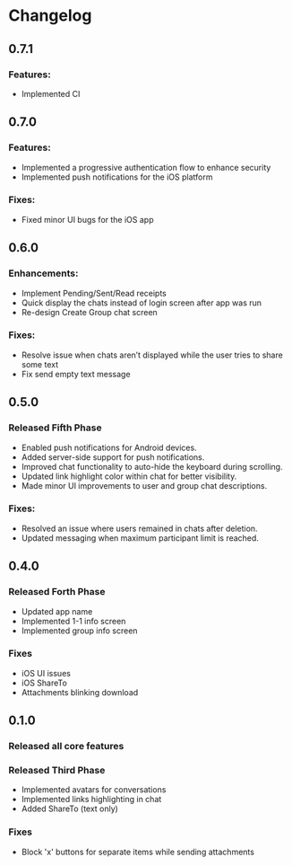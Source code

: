 # Changelog

## 0.7.1

### Features:

- Implemented CI

## 0.7.0

### Features:

- Implemented a progressive authentication flow to enhance security
- Implemented push notifications for the iOS platform

### Fixes:
- Fixed minor UI bugs for the iOS app

## 0.6.0

### Enhancements:

- Implement Pending/Sent/Read receipts
- Quick display the chats instead of login screen after app was run
- Re-design Create Group chat screen

### Fixes:
- Resolve issue when chats aren’t displayed while the user tries to share some text
- Fix send empty text message

## 0.5.0

### Released Fifth Phase

- Enabled push notifications for Android devices.
- Added server-side support for push notifications.
- Improved chat functionality to auto-hide the keyboard during scrolling.
- Updated link highlight color within chat for better visibility.
- Made minor UI improvements to user and group chat descriptions.

### Fixes:
- Resolved an issue where users remained in chats after deletion.
- Updated messaging when maximum participant limit is reached.

## 0.4.0

### Released Forth Phase

- Updated app name
- Implemented 1-1 info screen
- Implemented group info screen

### Fixes
-  iOS UI issues
-  iOS ShareTo
-  Attachments blinking download

## 0.1.0

### Released all core features

### Released Third Phase

- Implemented avatars for conversations
- Implemented links highlighting in chat
- Added ShareTo (text only)

### Fixes

- Block 'x' buttons for separate items while sending attachments